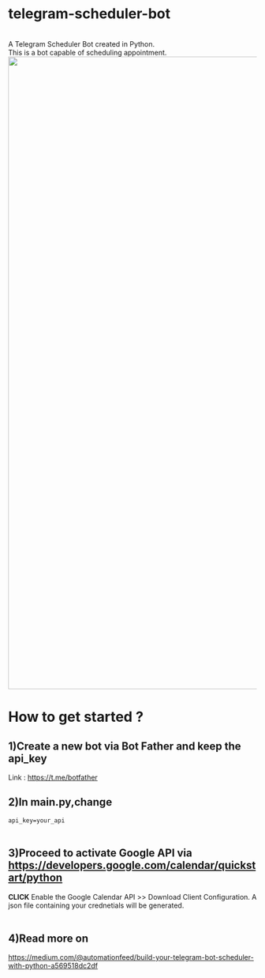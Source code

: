 # telegram-scheduler-bot
</br>
A Telegram Scheduler Bot created in Python.<br/>
This is a bot capable of scheduling appointment.
</br>
<img src="https://github.com/kaikiat/telegram-scheduler-bot/blob/master/images/start_chatting.png" height="1280px" width="960px"/>

# How to get started ?

## 1)Create a new bot via Bot Father and keep the api_key
Link : <https://t.me/botfather>

## 2)In main.py,change
`api_key=your_api` </br> </br>

## 3)Proceed to activate Google API via <https://developers.google.com/calendar/quickstart/python>
**CLICK** Enable the Google Calendar API >> Download Client Configuration. A json file containing your crednetials will be generated. </br></br>

## 4)Read more on
https://medium.com/@automationfeed/build-your-telegram-bot-scheduler-with-python-a569518dc2df





